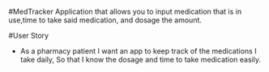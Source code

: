 #MedTracker
Application that allows you to input medication that is in use,time to take said medication, and dosage the amount.

#User Story
- As a pharmacy patient I want an app to keep track of the medications I take daily,
So that I know the dosage and time to take medication easily.

